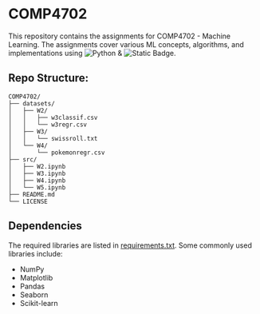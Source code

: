 # COMP4702
This repository contains the assignments for COMP4702 - Machine Learning. The assignments cover various ML concepts, algorithms, and implementations using ![Python](https://img.shields.io/badge/python-3670A0?style=for-the-badge&logo=python&logoColor=ffdd54) & ![Static Badge](https://img.shields.io/badge/Matlab-orange?style=for-the-badge).


## Repo Structure:
```
COMP4702/
├── datasets/
│   ├── W2/
│   │   ├── w3classif.csv
│   │   └── w3regr.csv
│   ├── W3/
│   │   └── swissroll.txt
│   └── W4/
│       └── pokemonregr.csv
├── src/
│   ├── W2.ipynb
│   ├── W3.ipynb
│   ├── W4.ipynb
│   └── W5.ipynb
├── README.md
└── LICENSE
```

## Dependencies
The required libraries are listed in [requirements.txt](https://github.com/keys-i/COMP4702/blob/python/requirements.txt). Some commonly used libraries include:
- NumPy
- Matplotlib
- Pandas
- Seaborn
- Scikit-learn
